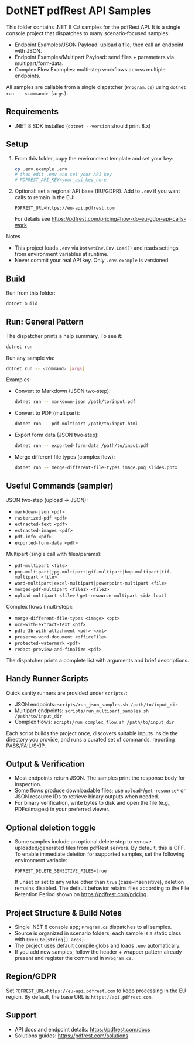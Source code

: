 # DotNET pdfRest API Samples

This folder contains .NET 8 C# samples for the pdfRest API. It is a single console project that dispatches to many scenario‑focused samples:

- Endpoint Examples/JSON Payload: upload a file, then call an endpoint with JSON.
- Endpoint Examples/Multipart Payload: send files + parameters via multipart/form‑data.
- Complex Flow Examples: multi‑step workflows across multiple endpoints.

All samples are callable from a single dispatcher (`Program.cs`) using `dotnet run -- <command> [args]`.

## Requirements

- .NET 8 SDK installed (`dotnet --version` should print 8.x)

## Setup

1. From this folder, copy the environment template and set your key:

   ```bash
   cp .env.example .env
   # then edit .env and set your API key
   # PDFREST_API_KEY=your_api_key_here
   ```

2. Optional: set a regional API base (EU/GDPR). Add to `.env` if you want calls to remain in the EU:

   ```
   PDFREST_URL=https://eu-api.pdfrest.com
   ```

   For details see https://pdfrest.com/pricing#how-do-eu-gdpr-api-calls-work

Notes
- This project loads `.env` via `DotNetEnv.Env.Load()` and reads settings from environment variables at runtime.
- Never commit your real API key. Only `.env.example` is versioned.

## Build

Run from this folder:

```bash
dotnet build
```

## Run: General Pattern

The dispatcher prints a help summary. To see it:

```bash
dotnet run --
```

Run any sample via:

```bash
dotnet run -- <command> [args]
```

Examples:

- Convert to Markdown (JSON two‑step):
  ```bash
  dotnet run -- markdown-json /path/to/input.pdf
  ```
- Convert to PDF (multipart):
  ```bash
  dotnet run -- pdf-multipart /path/to/input.html
  ```
- Export form data (JSON two‑step):
  ```bash
  dotnet run -- exported-form-data /path/to/input.pdf
  ```
- Merge different file types (complex flow):
  ```bash
  dotnet run -- merge-different-file-types image.png slides.pptx
  ```

## Useful Commands (sampler)

JSON two‑step (upload → JSON):
- `markdown-json <pdf>`
- `rasterized-pdf <pdf>`
- `extracted-text <pdf>`
- `extracted-images <pdf>`
- `pdf-info <pdf>`
- `exported-form-data <pdf>`

Multipart (single call with files/params):
- `pdf-multipart <file>`
- `png-multipart|jpg-multipart|gif-multipart|bmp-multipart|tif-multipart <file>`
- `word-multipart|excel-multipart|powerpoint-multipart <file>`
- `merged-pdf-multipart <file1> <file2>`
- `upload-multipart <file>` / `get-resource-multipart <id> [out]`

Complex flows (multi‑step):
- `merge-different-file-types <image> <ppt>`
- `ocr-with-extract-text <pdf>`
- `pdfa-3b-with-attachment <pdf> <xml>`
- `preserve-word-document <officeFile>`
- `protected-watermark <pdf>`
- `redact-preview-and-finalize <pdf>`

The dispatcher prints a complete list with arguments and brief descriptions.

## Handy Runner Scripts

Quick sanity runners are provided under `scripts/`:

- JSON endpoints: `scripts/run_json_samples.sh /path/to/input_dir`
- Multipart endpoints: `scripts/run_multipart_samples.sh /path/to/input_dir`
- Complex flows: `scripts/run_complex_flow.sh /path/to/input_dir`

Each script builds the project once, discovers suitable inputs inside the directory you provide, and runs a curated set of commands, reporting PASS/FAIL/SKIP.

## Output & Verification

- Most endpoints return JSON. The samples print the response body for inspection.
- Some flows produce downloadable files; use `upload*`/`get-resource*` or JSON resource IDs to retrieve binary outputs when needed.
- For binary verification, write bytes to disk and open the file (e.g., PDFs/images) in your preferred viewer.

## Optional deletion toggle

- Some samples include an optional delete step to remove uploaded/generated files from pdfRest servers. By default, this is OFF. To enable immediate deletion for supported samples, set the following environment variable:

  ```
  PDFREST_DELETE_SENSITIVE_FILES=true
  ```

  If unset or set to any value other than `true` (case-insensitive), deletion remains disabled. The default behavior retains files according to the File Retention Period shown on https://pdfrest.com/pricing.
 
## Project Structure & Build Notes

- Single .NET 8 console app; `Program.cs` dispatches to all samples.
- Source is organized in scenario folders; each sample is a static class with `Execute(string[] args)`.
- The project uses default compile globs and loads `.env` automatically.
- If you add new samples, follow the header + wrapper pattern already present and register the command in `Program.cs`.

## Region/GDPR

Set `PDFREST_URL=https://eu-api.pdfrest.com` to keep processing in the EU region. By default, the base URL is `https://api.pdfrest.com`.

## Support

- API docs and endpoint details: https://pdfrest.com/docs
- Solutions guides: https://pdfrest.com/solutions
